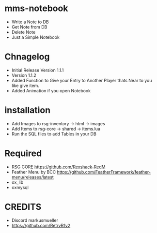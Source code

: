 # mms-notebook

 - Write a Note to DB 
 - Get Note from DB
 - Delete Note
 - Just a Simple Notebook

# Chnagelog
- Initial Release Version 1.1.1
- Version 1.1.2
- Added Function to Give your Entry to Another Player thats Near to you like give item.
- Added Animation if you open Notebook

# installation 

- Add Images to rsg-inventory -> html -> images
- Add Items to rsg-core -> shared -> items.lua
- Run the SQL files to add Tables in your DB

# Required
- RSG CORE https://github.com/Rexshack-RedM
- Feather Menu by BCC https://github.com/FeatherFramework/feather-menu/releases/latest
- ox_lib
- oxmysql

# CREDITS
- Discord markusmueller 
- https://github.com/RetryR1v2 